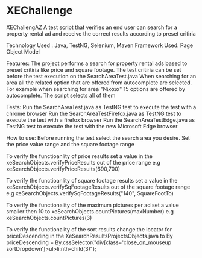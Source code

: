 # XEChallenge

XEChallengAZ
A test script that verifies an end user can search for a property rental ad and receive the correct results according to preset critiria

Technology Used : Java, TestNG, Selenium, Maven
Framework Used: Page Object Model

Features:
The project performs a search for property rental ads based to preset critiria like price and square footage.
The test critiria can be set before the test execution on the SearchAreaTest.java 
When searching for an area all the related option that are offered from autocomplete are selected.
For example when searching for area "Νίκαια" 15 options are offered by autocomplete. The script selects all of them

Tests:
Run the SearchAreaTest.java as TestNG test to execute the test with a chrome browser
Run the SearchAreaTestFirefox.java as TestNG test to execute the test with a firefox browser
Run the SearchAreaTestEdge.java as TestNG test to execute the test with the new Microsoft Edge browser



How to use:
Before running the test select the search area you desire. 
Set the price value range and the square footage range

To verify the functioanlity of price results set a value in the xeSearchObjects.verifyPriceResults out of the price range 
e.g xeSearchObjects.verifyPriceResults(690,700)

To verify the functioanlity of square footage results set a value in the xeSearchObjects.verifySqFootageResults out of the square footage range 
e.g xeSearchObjects.verifySqFootageResults("140", SquareFootTo)

To verify the functionality of the maximum pictures per ad set a value smaller then 10 to xeSearchObjects.countPictures(maxNumber)
e.g xeSearchObjects.countPictures(3)

To verify the functionality of the sort results change the locator for priceDescending in the XeSearchResultsProjectsObjects.java to 
By priceDescending = By.cssSelector("div[class='close_on_mouseup sortDropdown']>ul>li:nth-child(3)");
